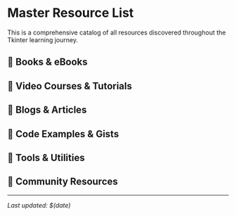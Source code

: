 # Master Resource List

This is a comprehensive catalog of all resources discovered throughout the Tkinter learning journey.

## 📖 Books & eBooks
<!-- Add books here as you discover them -->

## 🎥 Video Courses & Tutorials
<!-- Add video content here -->

## 📝 Blogs & Articles
<!-- Add written content here -->

## 💾 Code Examples & Gists
<!-- Add code snippets and examples here -->

## 🔧 Tools & Utilities
<!-- Add development tools here -->

## 🤝 Community Resources
<!-- Add forums, Discord, Reddit links here -->

---
*Last updated: $(date)*
